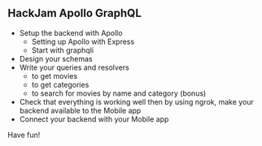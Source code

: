 ## HackJam Apollo GraphQL

- Setup the backend with Apollo
  - Setting up Apollo with Express
  - Start with graphqli
- Design your schemas
- Write your queries and resolvers
  - to get movies
  - to get categories
  - to search for movies by name and category (bonus)
- Check that everything is working well then by using ngrok, make your backend available to the Mobile app
- Connect your backend with your Mobile app

Have fun!
